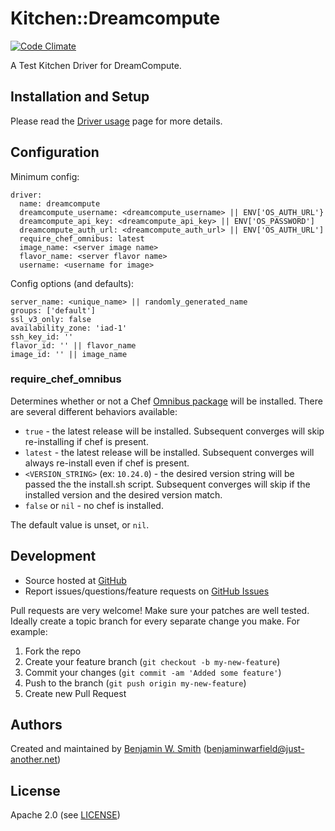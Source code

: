 # <a name="title"></a> Kitchen::Dreamcompute

[![Code
Climate](https://codeclimate.com/github/benjaminws/kitchen-dreamcompute.png)](https://codeclimate.com/github/benjaminws/kitchen-dreamcompute)

A Test Kitchen Driver for DreamCompute.

## <a name="installation"></a> Installation and Setup

Please read the [Driver usage][driver_usage] page for more details.

## <a name="config"></a> Configuration

Minimum config:

    driver:
      name: dreamcompute
      dreamcompute_username: <dreamcompute_username> || ENV['OS_AUTH_URL'}
      dreamcompute_api_key: <dreamcompute_api_key> || ENV['OS_PASSWORD']
      dreamcompute_auth_url: <dreamcompute_auth_url> || ENV['OS_AUTH_URL']
      require_chef_omnibus: latest
      image_name: <server image name>
      flavor_name: <server flavor name>
      username: <username for image>

Config options (and defaults):

    server_name: <unique_name> || randomly_generated_name
    groups: ['default']
    ssl_v3_only: false
    availability_zone: 'iad-1'
    ssh_key_id: ''
    flavor_id: '' || flavor_name
    image_id: '' || image_name

### <a name="config-require-chef-omnibus"></a> require\_chef\_omnibus

Determines whether or not a Chef [Omnibus package][chef_omnibus_dl] will be
installed. There are several different behaviors available:

* `true` - the latest release will be installed. Subsequent converges
  will skip re-installing if chef is present.
* `latest` - the latest release will be installed. Subsequent converges
  will always re-install even if chef is present.
* `<VERSION_STRING>` (ex: `10.24.0`) - the desired version string will
  be passed the the install.sh script. Subsequent converges will skip if
  the installed version and the desired version match.
* `false` or `nil` - no chef is installed.

The default value is unset, or `nil`.

## <a name="development"></a> Development

* Source hosted at [GitHub][repo]
* Report issues/questions/feature requests on [GitHub Issues][issues]

Pull requests are very welcome! Make sure your patches are well tested.
Ideally create a topic branch for every separate change you make. For
example:

1. Fork the repo
2. Create your feature branch (`git checkout -b my-new-feature`)
3. Commit your changes (`git commit -am 'Added some feature'`)
4. Push to the branch (`git push origin my-new-feature`)
5. Create new Pull Request

## <a name="authors"></a> Authors

Created and maintained by [Benjamin W. Smith][author] (<benjaminwarfield@just-another.net>)

## <a name="license"></a> License

Apache 2.0 (see [LICENSE][license])


[author]:           https://github.com/benjaminws
[issues]:           https://github.com/benjaminws/kitchen-dreamcompute/issues
[license]:          https://github.com/benjaminws/kitchen-dreamcompute/blob/master/LICENSE
[repo]:             https://github.com/benjaminws/kitchen-dreamcompute
[driver_usage]:     http://docs.kitchen-ci.org/drivers/usage
[chef_omnibus_dl]:  http://www.opscode.com/chef/install/
